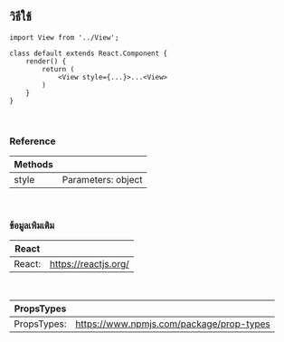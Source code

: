 ## วิธีใช้

```
import View from '../View';

class default extends React.Component {
    render() {
        return (
            <View style={...}>...<View>
        )
    }
}
```

<br>

### Reference

| Methods ||
|---------|:-----------:|
| style  | Parameters: object |

<br>

### ข้อมูลเพิมเติม 

| React | |
| -----| --- |
| React: | https://reactjs.org/ |

<br>

| PropsTypes | |
| ---------- | --- |
| PropsTypes: | https://www.npmjs.com/package/prop-types |